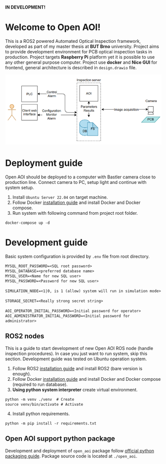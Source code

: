 **IN DEVELOPMENT!**

# Welcome to Open AOI!
This is a ROS2 powered Automated Optical Inspection framework, developed as part of my master thesis at **BUT Brno** university. Project aims to provide development environment for PCB optical inspection tasks in production. Project targets **Raspberry Pi** platform yet it is possible to use any other general purpose computer. Project use **docker** and **Nice GUI** for frontend, general architecture is described in `design.drawio` file. 

![System overview](/assets/documentation/system_high_level_overview.png)

# Deployment  guide
Open AOI should be deployed to a computer with Bastler camera close to production line. Connect camera to PC, setup light and continue with system setup.
1. Install `Ubuntu Server 22.04` on target machine.
2. Follow Docker [installation guide](https://docs.docker.com/) and install Docker and Docker compose.
3. Run system with following command from project root folder.
```
docker-compose up -d
```

# Development guide
Basic system configuration is provided by `.env` file from root directory.
```
MYSQL_ROOT_PASSWORD=<SQL root password>
MYSQL_DATABASE=<preferred database name>
MYSQL_USER=<Name for new SQL user>
MYSQL_PASSWORD=<Password for new SQL user>

SIMULATION_NODE=<1|0, is 1 (allow) system will run in simulation mode>

STORAGE_SECRET=<Really strong secret string>

AOI_OPERATOR_INITIAL_PASSWORD=<Initial password for operator>
AOI_ADMINISTRATOR_INITIAL_PASSWORD=<Initial password for administrator>
```

## ROS2 nodes
This is a guide to start development of new Open AOI ROS node (handle inspection procedures). In case you just want to run system, skip this section. Development guide was tested on Ubuntu operation system.

1. Follow ROS2 [installation guide](https://docs.ros.org/) and install ROS2 (bare version is enough).
2. Follow Docker [installation guide](https://docs.docker.com/) and install Docker and Docker compose (required to run database).
3. **Using python system interpreter** create virtual environment. 
```
python -m venv ./venv  # Create
source venv/bin/activate # Activate
```
4. Install python requirements.
```
python -m pip install -r requirements.txt
```

## Open AOI support python package
Development and deployment of `open_aoi` package follow [official python packaging guide](https://packaging.python.org/en/latest/tutorials/packaging-projects/). Package source code is located at `./open_aoi`.